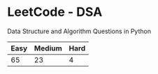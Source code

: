 # LeetCode - DSA

Data Structure and Algorithm Questions in Python

| Easy   |  Medium  | Hard |
|--------|----------|------|
|   65   |    23    |  4   |

